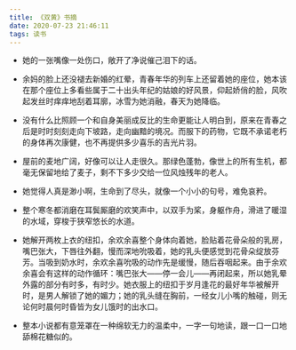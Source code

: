 ```yaml
---
title: 《双黄》书摘
date: 2020-07-23 21:46:11
tags: 读书
---
```


- 她的一张嘴像一处伤口，敞开了净说催己泪下的话。

- 余妈的脸上还没褪去新婚的红晕，青春年华的列车上还留着她的座位，她本该在那个座位上多看些属于二十出头年纪的姑娘的好风景，仰起娇俏的脸，风吹起发丝时痒痒地刮着耳廓，冰雪为她消融，春天为她降临。

- 没有什么比照顾一个和自身美丽成反比的生命更能让人明白到，原来在青春之后是时时刻刻走向下坡路，走向幽黯的境况。而服下的药物，它既不承诺老朽的身体再次康健，也不再提供多少喜乐的吉光片羽。

- 屋前的麦地广阔，好像可以让人走很久。那绿色蓬勃，像世上的所有生机，都毫无保留地给了麦子，剩不下多少交给一位风烛残年的老人。

- 她觉得人真是渺小啊，生命到了尽头，就像一个小小的句号，难免哀矜。

- 整个寒冬都消磨在耳鬓厮磨的欢笑声中，以双手为桨，身躯作舟，滑进了暖湿的水域，穿梭于狭窄悠长的水道。

- 她解开两枚上衣的纽扣，余欢余喜整个身体向着她，脸贴着花骨朵般的乳房，嘴巴张大，下唇往外翻，慢而深地吮吸着，她的乳头便感觉到花骨朵绽放芬芳。当吸到奶水时，余欢余喜吮吸的动作先是缓慢，随后吞咽起来。由于余欢余喜会有这样的动作循环：嘴巴张大——停一会儿——再闭起来，所以她乳晕外露的部分有时多，有时少。她衣服上的纽扣于岁月逢花的最好年华被解开时，是男人解锁了她的媚力；她的乳头缝在胸前，一经女儿小嘴的触碰，则无论何时晨何时昏皆为女儿饿时的出水口。

- 整本小说都有意笼罩在一种绵软无力的温柔中，一字一句地读，跟一口一口地舔棉花糖似的。